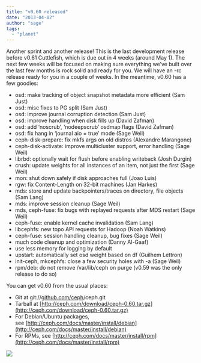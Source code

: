 ```yaml
---
title: "v0.60 released"
date: "2013-04-02"
author: "sage"
tags: 
  - "planet"
---
```


Another sprint and another release! This is the last development release  
before v0.61 Cuttlefish, which is due out in 4 weeks (around May 1). The  
next few weeks will be focused on making sure everything we’ve built over  
the last few months is rock solid and ready for you. We will have an -rc  
release ready for you in a couple of weeks. In the meantime, v0.60 has a  
few goodies:

- osd: make tracking of object snapshot metadata more efficient (Sam Just)
- osd: misc fixes to PG split (Sam Just)
- osd: improve journal corruption detection (Sam Just)
- osd: improve handling when disk fills up (David Zafman)
- osd: add ‘noscrub’, ‘nodeepscrub’ osdmap flags (David Zafman)
- osd: fix hang in ‘journal aio = true’ mode (Sage Weil)
- ceph-disk-prepare: fix mkfs args on old distros (Alexandre Marangone)
- ceph-disk-activate: improve multicluster support, error handling (Sage Weil)
- librbd: optionally wait for flush before enabling writeback (Josh Durgin)
- crush: update weights for all instances of an item, not just the first (Sage Weil)
- mon: shut down safely if disk approaches full (Joao Luis)
- rgw: fix Content-Length on 32-bit machines (Jan Harkes)
- mds: store and update backpointers/traces on directory, file objects (Sam Lang)
- mds: improve session cleanup (Sage Weil)
- mds, ceph-fuse: fix bugs with replayed requests after MDS restart (Sage Weil)
- ceph-fuse: enable kernel cache invalidation (Sam Lang)
- libcephfs: new topo API requests for Hadoop (Noah Watkins)
- ceph-fuse: session handling cleanup, bug fixes (Sage Weil)
- much code cleanup and optimization (Danny Al-Gaaf)
- use less memory for logging by default
- upstart: automatically set osd weight based on df (Guilhem Lettron)
- init-ceph, mkcephfs: close a few security holes with -a (Sage Weil)
- rpm/deb: do not remove /var/lib/ceph on purge (v0.59 was the only release to do so)

You can get v0.60 from the usual places:

- Git at git://[github.com/ceph](http://github.com/ceph)/ceph.git
- Tarball at [http://ceph.com/download/ceph-0.60.tar.gz](http://ceph.com/download/ceph-0.60.tar.gz)
- For Debian/Ubuntu packages, see [http://ceph.com/docs/master/install/debian](http://ceph.com/docs/master/install/debian)
- For RPMs, see [http://ceph.com/docs/master/install/rpm](http://ceph.com/docs/master/install/rpm)

![](http://track.hubspot.com/__ptq.gif?a=268973&k=14&bu=http://ceph.com&r=http://ceph.com/releases/v0-60-released/&bvt=rss&p=wordpress)
